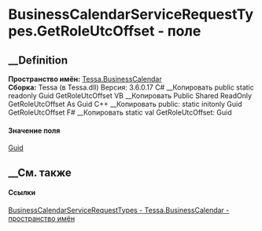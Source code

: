 # BusinessCalendarServiceRequestTypes.GetRoleUtcOffset - поле
##  __Definition
 **Пространство имён:** [Tessa.BusinessCalendar](N_Tessa_BusinessCalendar.htm)  
 **Сборка:** Tessa (в Tessa.dll) Версия: 3.6.0.17
C# __Копировать
     public static readonly Guid GetRoleUtcOffset
VB __Копировать
     Public Shared ReadOnly GetRoleUtcOffset As Guid
C++ __Копировать
     public:
    static initonly Guid GetRoleUtcOffset
F# __Копировать
     static val GetRoleUtcOffset: Guid
#### Значение поля
[Guid](https://learn.microsoft.com/dotnet/api/system.guid)
##  __См. также
#### Ссылки
[BusinessCalendarServiceRequestTypes -
](T_Tessa_BusinessCalendar_BusinessCalendarServiceRequestTypes.htm)
[Tessa.BusinessCalendar - пространство имён](N_Tessa_BusinessCalendar.htm)
